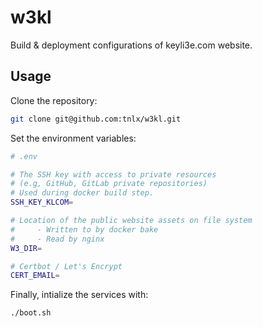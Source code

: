 # w3kl

Build & deployment configurations of keyli3e.com website.

## Usage

Clone the repository:

```sh
git clone git@github.com:tnlx/w3kl.git
```

Set the environment variables:

```sh
# .env

# The SSH key with access to private resources
# (e.g, GitHub, GitLab private repositories)
# Used during docker build step.
SSH_KEY_KLCOM=

# Location of the public website assets on file system
#     - Written to by docker bake
#     - Read by nginx
W3_DIR=

# Certbot / Let's Encrypt
CERT_EMAIL=
```

Finally, intialize the services with:

```sh
./boot.sh
```
